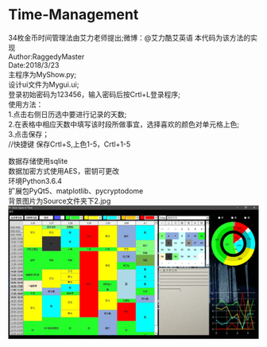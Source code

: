 # Time-Management
34枚金币时间管理法由艾力老师提出;微博：@艾力酷艾英语
本代码为该方法的实现<br>
Author:RaggedyMaster<br>
Date:2018/3/23<br>
主程序为MyShow.py;<br>
设计ui文件为Mygui.ui;<br>
登录初始密码为123456，输入密码后按Crtl+L登录程序;<br>
使用方法：<br>
1.点击右侧日历选中要进行记录的天数;<br>
2.在表格中相应天数中填写该时段所做事宜，选择喜欢的颜色对单元格上色;<br>
3.点击保存；<br>
//快捷键 保存Crtl+S,上色1-5，Crtl+1-5<br>

数据存储使用sqlite<br>
数据加密方式使用AES，密钥可更改<br>
环境Python3.6.4<br>
扩展包PyQt5、matplotlib、pycryptodome<br>
背景图片为Source文件夹下2.jpg<br>
![](https://github.com/RaggedyMaster/time-management/blob/master/Time-Management.jpg)
